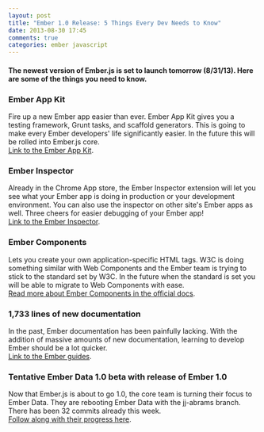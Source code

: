 ```yaml
---
layout: post
title: "Ember 1.0 Release: 5 Things Every Dev Needs to Know"
date: 2013-08-30 17:45
comments: true
categories: ember javascript
---
```


#### The newest version of Ember.js is set to launch tomorrow (8/31/13). Here are some of the things you need to know.

### Ember App Kit

Fire up a new Ember app easier than ever. Ember App Kit gives you a testing framework, Grunt tasks, and scaffold generators. This is going to make every Ember developers' life significantly easier. In the future this will be rolled into Ember.js core.  
[Link to the Ember App Kit](https://github.com/stefanpenner/ember-app-kit).

### Ember Inspector

Already in the Chrome App store, the Ember Inspector extension will let you see what your Ember app is doing in production or your development environment. You can also use the inspector on other site's Ember apps as well. Three cheers for easier debugging of your Ember app!  
[Link to the Ember Inspector](https://chrome.google.com/webstore/detail/ember-inspector/bmdblncegkenkacieihfhpjfppoconhi).

### Ember Components

Lets you create your own application-specific HTML tags. W3C is doing something similar with Web Components and the Ember team is trying to stick to the standard set by W3C. In the future when the standard is set you will be able to migrate to Web Components with ease.  
[Read more about Ember Components in the official docs](http://emberjs.com/guides/components/).

### 1,733 lines of new documentation

In the past, Ember documentation has been painfully lacking. With the addition of massive amounts of new documentation, learning to develop Ember should be a lot quicker.  
[Link to the Ember guides](http://emberjs.com/guides/).

### Tentative  Ember Data 1.0 beta with release of Ember 1.0

Now that Ember.js is about to go 1.0, the core team is turning their focus to Ember Data. They are rebooting Ember Data with the jj-abrams branch. There has been 32 commits already this week.  
[Follow along with their progress here](https://github.com/emberjs/data/commits/jj-abrams).
